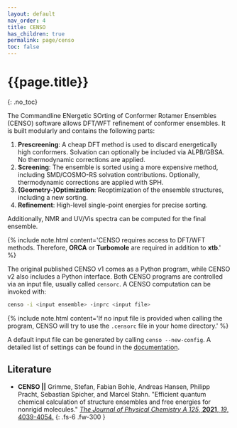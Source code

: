 ```yaml
---
layout: default
nav_order: 4
title: CENSO
has_children: true
permalink: page/censo
toc: false
---
```

# {{page.title}}
{: .no_toc}

The Commandline ENergetic SOrting of Conformer Rotamer Ensembles (CENSO) software allows DFT/WFT refinement of conformer ensembles. It is built modularly and contains the following parts:

1. **Prescreening**: A cheap DFT method is used to discard energetically high conformers. Solvation can optionally be included via ALPB/GBSA. No thermodynamic corrections are applied.
2. **Screening**: The ensemble is sorted using a more expensive method, including SMD/COSMO-RS solvation contributions. Optionally, thermodynamic corrections are applied with SPH.
3. **(Geometry-)Optimization**: Reoptimization of the ensemble structures, including a new sorting.
4. **Refinement**: High-level single-point energies for precise sorting.

Additionally, NMR and UV/Vis spectra can be computed for the final ensemble.

{% include note.html content='CENSO requires access to DFT/WFT methods. Therefore, **ORCA** or **Turbomole** are required in addition to **xtb**.' %}

The original published CENSO v1 comes as a Python program, while CENSO v2 also includes a Python interface. Both CENSO programs are controlled via an input file, usually called `censorc`. A CENSO computation can be invoked with:

```bash
censo -i <input ensemble> -inprc <input file>
```

{% include note.html content='If no input file is provided when calling the program, CENSO will try to use the `.censorc` file in your home directory.' %}

A default input file can be generated by calling `censo --new-config`. A detailed list of settings can be found in the [documentation](https://xtb-docs.readthedocs.io/en/latest/CENSO_docs/censorc.html).

## Literature
- **CENSO ||** Grimme, Stefan, Fabian Bohle, Andreas Hansen, Philipp Pracht, Sebastian Spicher, and Marcel Stahn. "Efficient quantum chemical calculation of structure ensembles and free energies for nonrigid molecules." 
[*The Journal of Physical Chemistry A 125*, **2021**, *19*, 4039-4054.](https://doi.org/10.1021/acs.jpca.1c00971)
{: .fs-6 .fw-300 }

